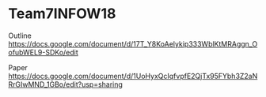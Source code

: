 # Team7INFOW18

Outline
https://docs.google.com/document/d/17T_Y8KoAelykip333WblKtMRAggn_OofubWEL9-SDKo/edit

Paper
https://docs.google.com/document/d/1UoHyxQcIqfvpfE2QjTx95FYbh3Z2aNRrGIwMND_1GBo/edit?usp=sharing
